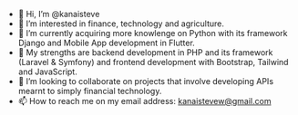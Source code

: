 - 👋 Hi, I’m @kanaisteve
- 👀 I’m interested in finance, technology and agriculture.
- 🌱 I’m currently acquiring more knowlenge on Python with its framework Django and Mobile App development in Flutter.
- 🌱 My strengths are backend development in PHP and its framework (Laravel & Symfony) and frontend development with Bootstrap, Tailwind and JavaScript.
- 💞️ I’m looking to collaborate on projects that involve developing APIs mearnt to simply financial technology.
- 📫 How to reach me on my email address: kanaistevew@gmail.com

<!---
kanaisteve/kanaisteve is a ✨ special ✨ repository because its `README.md` (this file) appears on your GitHub profile.
You can click the Preview link to take a look at your changes.
--->
